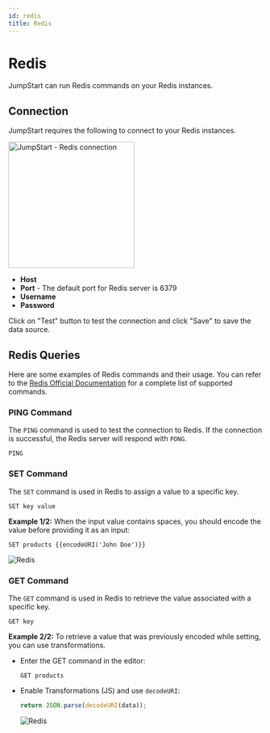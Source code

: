 ```yaml
---
id: redis
title: Redis
---
```


# Redis
JumpStart can run Redis commands on your Redis instances.

## Connection

JumpStart requires the following to connect to your Redis instances. 

<img class="screenshot-full" src="/img/redis/connect.png" alt="JumpStart - Redis connection" height="250"/>

- **Host**
- **Port** - The default port for Redis server is 6379
- **Username**
- **Password**

Click on "Test" button to test the connection and click "Save" to save the data source.

## Redis Queries

Here are some examples of Redis commands and their usage. You can refer to the [Redis Official Documentation](https://redis.io/commands) for a complete list of supported commands.

### PING Command

The `PING` command is used to test the connection to Redis. If the connection is successful, the Redis server will respond with `PONG`.

```shell
PING
```

### SET Command

The `SET` command is used in Redis to assign a value to a specific key.

```shell
SET key value
```

**Example 1/2:**
When the input value contains spaces, you should encode the value before providing it as an input:

```shell
SET products {{encodeURI('John Doe')}}
```

<div style={{textAlign: 'center'}}>

<img className="screenshot-full" src="/img/datasource-reference/redis/encode.png" alt="Redis" />

</div>

### GET Command

The `GET` command is used in Redis to retrieve the value associated with a specific key.

```shell
GET key
```

**Example 2/2:**
To retrieve a value that was previously encoded while setting, you can use transformations. 

- Enter the GET command in the editor:
  ```shell
  GET products
  ```

- Enable Transformations (JS) and use `decodeURI`:
  ```js
  return JSON.parse(decodeURI(data));
  ```

  <div style={{textAlign: 'center'}}>

  <img className="screenshot-full" src="/img/datasource-reference/redis/decode.png" alt="Redis" />

  </div>
